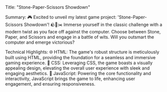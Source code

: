 Title: "Stone-Paper-Scissors Showdown"

Summary:
🎮 Excited to unveil my latest game project: 'Stone-Paper-Scissors Showdown'! 🪨📄✂️ Immerse yourself in the classic challenge with a modern twist as you face off against the computer. Choose between Stone, Paper, and Scissors and engage in a battle of wits. Will you outsmart the computer and emerge victorious?

Technical Highlights:
🌐 HTML: The game's robust structure is meticulously built using HTML, providing the foundation for a seamless and immersive gaming experience.
🎨 CSS: Leveraging CSS, the game boasts a visually appealing design, elevating the overall user experience with sleek and engaging aesthetics.
🚀 JavaScript: Powering the core functionality and interactivity, JavaScript brings the game to life, enhancing user engagement, and ensuring responsiveness.
 
